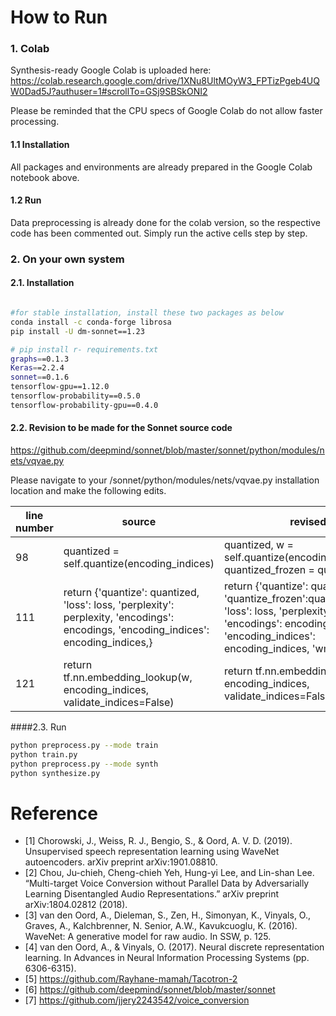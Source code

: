 # How to Run

### 1. Colab

Synthesis-ready Google Colab is uploaded here: https://colab.research.google.com/drive/1XNu8UltMOyW3_FPTizPgeb4UQW0Dad5J?authuser=1#scrollTo=GSj9SBSkONI2

Please be reminded that the CPU specs of Google Colab do not allow faster processing. 

#### 1.1 Installation

All packages and environments are already prepared in the Google Colab notebook above. 

#### 1.2 Run

Data preprocessing is already done for the colab version, so the respective code has been commented out.  Simply run the active cells step by step.

### 2. On your own system

#### 2.1. Installation  

```bash

#for stable installation, install these two packages as below
conda install -c conda-forge librosa
pip install -U dm-sonnet==1.23

# pip install r- requirements.txt
graphs==0.1.3
Keras==2.2.4
sonnet==0.1.6
tensorflow-gpu==1.12.0
tensorflow-probability==0.5.0
tensorflow-probability-gpu==0.4.0

```

#### 2.2. Revision to be made for the Sonnet source code

<https://github.com/deepmind/sonnet/blob/master/sonnet/python/modules/nets/vqvae.py>

Please navigate to your /sonnet/python/modules/nets/vqvae.py installation location and make the following edits.

| line number | source                                                       | revised                                                      |
| ----------- | ------------------------------------------------------------ | ------------------------------------------------------------ |
| 98          | quantized = self.quantize(encoding_indices)                  | quantized, w = self.quantize(encoding_indices) </br> quantized_frozen = quantized |
| 111         | return {'quantize': quantized, 'loss': loss, 'perplexity': perplexity, 'encodings': encodings, 'encoding_indices': encoding_indices,} | return {'quantize': quantized, 'quantize_frozen':quantized_frozen, 'loss': loss, 'perplexity': perplexity, 'encodings': encodings, 'encoding_indices': encoding_indices, 'wmatrix':w,} |
| 121         | return tf.nn.embedding_lookup(w, encoding_indices, validate_indices=False) | return tf.nn.embedding_lookup(w, encoding_indices, validate_indices=False), w|

####2.3. Run

```bash
python preprocess.py --mode train
python train.py
python preprocess.py --mode synth
python synthesize.py
```


# Reference
- [1] Chorowski, J., Weiss, R. J., Bengio, S., & Oord, A. V. D. (2019). Unsupervised speech representation learning using WaveNet autoencoders. arXiv preprint arXiv:1901.08810.
- [2] Chou, Ju-chieh, Cheng-chieh Yeh, Hung-yi Lee, and Lin-shan Lee. “Multi-target Voice Conversion without Parallel Data by Adversarially Learning Disentangled Audio Representations.” arXiv preprint arXiv:1804.02812 (2018).
- [3] van den Oord, A., Dieleman, S., Zen, H., Simonyan, K., Vinyals, O., Graves, A., Kalchbrenner, N. Senior, A.W., Kavukcuoglu, K. (2016). WaveNet: A generative model for raw audio. In SSW, p. 125.
- [4] van den Oord, A., & Vinyals, O. (2017). Neural discrete representation learning. In Advances in Neural Information Processing Systems (pp. 6306-6315).
- [5] https://github.com/Rayhane-mamah/Tacotron-2
- [6] https://github.com/deepmind/sonnet/blob/master/sonnet
- [7] https://github.com/jjery2243542/voice_conversion


